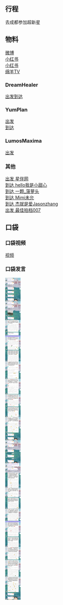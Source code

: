 ## 行程
去成都参加超新星

## 物料
[微博](https://weibo.com/5228056212/L63mCE42E)<br>
[小红书](http://www.xiaohongshu.com/discovery/item/61b82afc0000000001029442)<br>
[小红书](http://www.xiaohongshu.com/discovery/item/61b82dc5000000000102f02b)<br>
[绵羊TV](https://www.bilibili.com/video/BV1AP4y1G71T)
### DreamHealer
[出发到达](https://weibo.com/6375088879/L5Z6mbtzU)<br>
### YumPlan
[出发](https://weibo.com/7335378002/L5ZhwxNIC)<br>
[到达](https://weibo.com/7335378002/L618bgo69)<br>
### LumosMaxima
[出发](https://weibo.com/7726863056/L60VMkO3r)<br>

### 其他
[出发 星伴网](https://weibo.com/6078431728/L5Zeh0imH)<br>
[到达 hello我是小甜心](https://weibo.com/6314934920/L61ao0PII)<br>
[到达 一颗_菠萝头](https://weibo.com/6338572421/L618kkr7P)<br>
[到达 Mimi未允](https://weibo.com/6634228804/L61k7qyjU)<br>
[到达 杰就是爱Jasonzhang](https://weibo.com/6037871693/L61fy2ZSk)<br>
[出发 最佳拍档007](https://weibo.com/6221687763/L5ZVq7OJY)<br>
## 口袋
### 口袋视频
[视频](./pocket48/videos/)<br>
### 口袋发言
![口袋发言](./pocket48/imgs/messages1.jpeg)<br>

